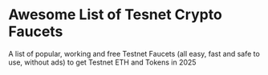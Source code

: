 # Awesome List of Tesnet Crypto Faucets
A list of popular, working and free Testnet Faucets (all easy, fast and safe to use, without ads) to get Testnet ETH and Tokens in 2025 
